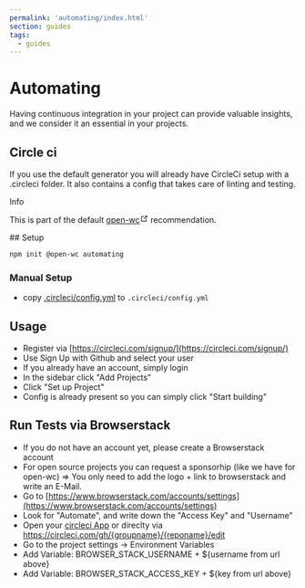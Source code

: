 ```yaml
---
permalink: 'automating/index.html'
section: guides
tags:
  - guides
---
```


# Automating

Having continuous integration in your project can provide valuable insights, and we consider it an essential in your projects.

## Circle ci

If you use the default generator you will already have CircleCi setup with a .circleci folder.
It also contains a config that takes care of linting and testing.

<div class="custom-block tip"><p class="custom-block-title">Info</p> <p>This is part of the default <a href="https://open-wc.org/" target="_blank" rel="noopener noreferrer">open-wc<svg xmlns="http://www.w3.org/2000/svg" aria-hidden="true" x="0px" y="0px" viewBox="0 0 100 100" width="15" height="15" class="icon outbound"><path fill="currentColor" d="M18.8,85.1h56l0,0c2.2,0,4-1.8,4-4v-32h-8v28h-48v-48h28v-8h-32l0,0c-2.2,0-4,1.8-4,4v56C14.8,83.3,16.6,85.1,18.8,85.1z"></path> <polygon fill="currentColor" points="45.7,48.7 51.3,54.3 77.2,28.5 77.2,37.2 85.2,37.2 85.2,14.9 62.8,14.9 62.8,22.9 71.5,22.9"></polygon></svg></a> recommendation.</p></div>
## Setup

```bash
npm init @open-wc automating
```

### Manual Setup

- copy [.circleci/config.yml](https://github.com/open-wc/open-wc/blob/master/packages/create/src/generators/tools-circleci/templates/static/.circleci/config.yml) to `.circleci/config.yml`

## Usage

- Register via [https://circleci.com/signup/](https://circleci.com/signup/)
- Use Sign Up with Github and select your user
- If you already have an account, simply login
- In the sidebar click "Add Projects"
- Click "Set up Project"
- Config is already present so you can simply click "Start building"

## Run Tests via Browserstack

- If you do not have an account yet, please create a Browserstack account
- For open source projects you can request a sponsorhip (like we have for open-wc) => You only need to add the logo + link to browserstack and write an E-Mail.
- Go to [https://www.browserstack.com/accounts/settings](https://www.browserstack.com/accounts/settings)
- Look for "Automate", and write down the "Access Key" and "Username"
- Open your [circleci App](https://circleci.com/dashboard) or direclty via https://circleci.com/gh/{groupname}/{reponame}/edit
- Go to the project settings -> Environment Variables
- Add Variable: BROWSER_STACK_USERNAME + \${username from url above}
- Add Variable: BROWSER_STACK_ACCESS_KEY + \${key from url above}
